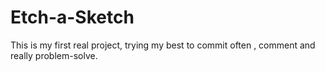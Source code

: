 # Etch-a-Sketch

This is my first real project, trying my best to commit often , comment and really problem-solve.
